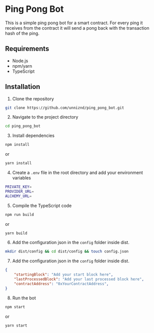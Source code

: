 # Ping Pong Bot
This is a simple ping pong bot for a smart contract. For every ping it receives from the contract it will send a pong back with the transaction hash of the ping. 

## Requirements
- Node.js
- npm/yarn
- TypeScript

## Installation
1. Clone the repository
```bash
git clone https://github.com/unniznd/ping_pong_bot.git
```
2. Navigate to the project directory
```bash
cd ping_pong_bot
```
3. Install dependencies
```bash
npm install
```
or
```bash
yarn install
```
4. Create a `.env` file in the root directory and add your environment variables
```bash
PRIVATE_KEY=
PROVIDER_URL=
ALCHEMY_URL=
```
5. Compile the TypeScript code
```bash
npm run build
```
or
```bash
yarn build
```
6. Add the configuration json in the `config` folder inside dist.  
```bash
mkdir dist/config && cd dist/config && touch config.json
```
7. Add the configuration json in the `config` folder inside dist.  
```json
{
    "startingBlock": "Add your start block here",
    "lastProcessedBlock": "Add your last processed block here",
    "contractAddress": "0xYourContractAddress", 
}
```

8. Run the bot
```bash
npm start
```
or
```bash
yarn start
```
